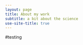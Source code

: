 ```yaml
---
layout: page
title: About my work
subtitle: a bit about the science 
use-site-title: true
---
```


#testing 
